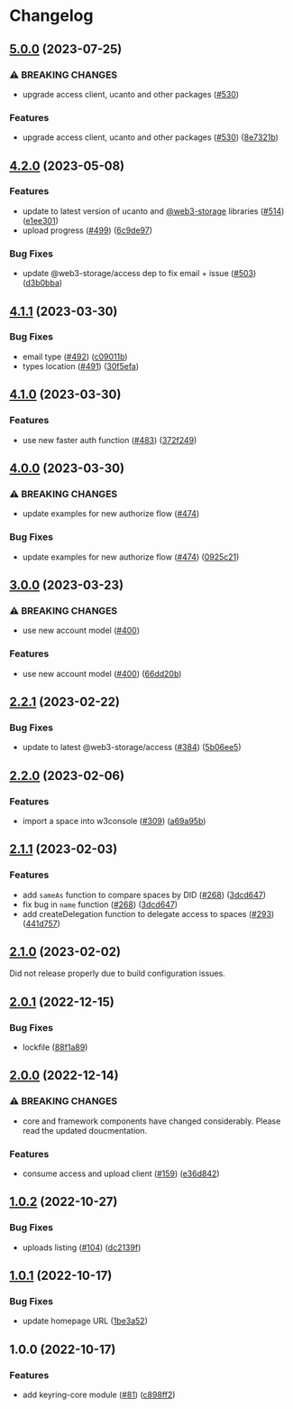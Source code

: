 # Changelog

## [5.0.0](https://github.com/web3-storage/w3ui/compare/keyring-core-v4.2.0...keyring-core-v5.0.0) (2023-07-25)


### ⚠ BREAKING CHANGES

* upgrade access client, ucanto and other packages ([#530](https://github.com/web3-storage/w3ui/issues/530))

### Features

* upgrade access client, ucanto and other packages ([#530](https://github.com/web3-storage/w3ui/issues/530)) ([8e7321b](https://github.com/web3-storage/w3ui/commit/8e7321be61bded29ac8b29c781dabf665865ec97))

## [4.2.0](https://github.com/web3-storage/w3ui/compare/keyring-core-v4.1.1...keyring-core-v4.2.0) (2023-05-08)


### Features

* update to latest version of ucanto and [@web3-storage](https://github.com/web3-storage) libraries ([#514](https://github.com/web3-storage/w3ui/issues/514)) ([e1ee301](https://github.com/web3-storage/w3ui/commit/e1ee301f8a6571a074c46add79527e2480f82675))
* upload progress ([#499](https://github.com/web3-storage/w3ui/issues/499)) ([6c9de97](https://github.com/web3-storage/w3ui/commit/6c9de9799ff25e16ed5b5ce4f1b66bd9430466f8))


### Bug Fixes

* update @web3-storage/access dep to fix email + issue ([#503](https://github.com/web3-storage/w3ui/issues/503)) ([d3b0bba](https://github.com/web3-storage/w3ui/commit/d3b0bba4472ec3da2bb24abf750e58b2563dc4a0))

## [4.1.1](https://github.com/web3-storage/w3ui/compare/keyring-core-v4.1.0...keyring-core-v4.1.1) (2023-03-30)


### Bug Fixes

* email type ([#492](https://github.com/web3-storage/w3ui/issues/492)) ([c09011b](https://github.com/web3-storage/w3ui/commit/c09011b95866f1531b213612baaa4de46109c8b9))
* types location ([#491](https://github.com/web3-storage/w3ui/issues/491)) ([30f5efa](https://github.com/web3-storage/w3ui/commit/30f5efafc7f0387f83342fce1f3d88f3de11dd51))

## [4.1.0](https://github.com/web3-storage/w3ui/compare/keyring-core-v4.0.0...keyring-core-v4.1.0) (2023-03-30)


### Features

* use new faster auth function ([#483](https://github.com/web3-storage/w3ui/issues/483)) ([372f249](https://github.com/web3-storage/w3ui/commit/372f249c8ee253e7b5a291530ce54ee615ce0568))

## [4.0.0](https://github.com/web3-storage/w3ui/compare/keyring-core-v3.0.0...keyring-core-v4.0.0) (2023-03-30)


### ⚠ BREAKING CHANGES

* update examples for new authorize flow ([#474](https://github.com/web3-storage/w3ui/issues/474))

### Bug Fixes

* update examples for new authorize flow ([#474](https://github.com/web3-storage/w3ui/issues/474)) ([0925c21](https://github.com/web3-storage/w3ui/commit/0925c213c68c17f7edf606c0e55d22cec85b719a))

## [3.0.0](https://github.com/web3-storage/w3ui/compare/keyring-core-v2.2.1...keyring-core-v3.0.0) (2023-03-23)


### ⚠ BREAKING CHANGES

* use new account model ([#400](https://github.com/web3-storage/w3ui/issues/400))

### Features

* use new account model ([#400](https://github.com/web3-storage/w3ui/issues/400)) ([66dd20b](https://github.com/web3-storage/w3ui/commit/66dd20b3a95fc496da1aeb40342c8f691d147c7e))

## [2.2.1](https://github.com/web3-storage/w3ui/compare/keyring-core-v2.2.0...keyring-core-v2.2.1) (2023-02-22)


### Bug Fixes

* update to latest @web3-storage/access ([#384](https://github.com/web3-storage/w3ui/issues/384)) ([5b06ee5](https://github.com/web3-storage/w3ui/commit/5b06ee59350fcd285db495fc6de456caa6d327c1))

## [2.2.0](https://github.com/web3-storage/w3ui/compare/keyring-core-v2.1.1...keyring-core-v2.2.0) (2023-02-06)


### Features

* import a space into w3console ([#309](https://github.com/web3-storage/w3ui/issues/309)) ([a69a95b](https://github.com/web3-storage/w3ui/commit/a69a95bbd83b0caf3babff55fb40891b94122b92))

## [2.1.1](https://github.com/web3-storage/w3ui/compare/keyring-core-v2.1.0...keyring-core-v2.1.1) (2023-02-03)


### Features

* add `sameAs` function to compare spaces by DID ([#268](https://github.com/web3-storage/w3ui/issues/268)) ([3dcd647](https://github.com/web3-storage/w3ui/commit/3dcd647d3c05c6b403a439af58688885073631b8))
* fix bug in `name` function ([#268](https://github.com/web3-storage/w3ui/issues/268)) ([3dcd647](https://github.com/web3-storage/w3ui/commit/3dcd647d3c05c6b403a439af58688885073631b8))
* add createDelegation function to delegate access to spaces ([#293](https://github.com/web3-storage/w3ui/issues/293)) ([441d757](https://github.com/web3-storage/w3ui/commit/441d7573f628e358aa76fe8313f01e209c42c68f))

## [2.1.0](https://github.com/web3-storage/w3ui/compare/keyring-core-v2.0.1...keyring-core-v2.1.0) (2023-02-02)

Did not release properly due to build configuration issues.

## [2.0.1](https://github.com/web3-storage/w3ui/compare/keyring-core-v2.0.0...keyring-core-v2.0.1) (2022-12-15)


### Bug Fixes

* lockfile ([88f1a89](https://github.com/web3-storage/w3ui/commit/88f1a89213a24e8737d17917789a15173406fb21))

## [2.0.0](https://github.com/web3-storage/w3ui/compare/keyring-core-v1.0.2...keyring-core-v2.0.0) (2022-12-14)


### ⚠ BREAKING CHANGES

* core and framework components have changed considerably. Please read the updated doucmentation.

### Features

* consume access and upload client ([#159](https://github.com/web3-storage/w3ui/issues/159)) ([e36d842](https://github.com/web3-storage/w3ui/commit/e36d842b1695032355ab29646c3dce6a33880517))

## [1.0.2](https://github.com/web3-storage/w3ui/compare/keyring-core-v1.0.1...keyring-core-v1.0.2) (2022-10-27)


### Bug Fixes

* uploads listing ([#104](https://github.com/web3-storage/w3ui/issues/104)) ([dc2139f](https://github.com/web3-storage/w3ui/commit/dc2139f5e00c9195c480ce5c98a78b4296713ac7))

## [1.0.1](https://github.com/web3-storage/w3ui/compare/keyring-core-v1.0.0...keyring-core-v1.0.1) (2022-10-17)


### Bug Fixes

* update homepage URL ([1be3a52](https://github.com/web3-storage/w3ui/commit/1be3a523d0fac469237ddf536090c028d4ed2eac))

## 1.0.0 (2022-10-17)


### Features

* add keyring-core module ([#81](https://github.com/web3-storage/w3ui/issues/81)) ([c898ff2](https://github.com/web3-storage/w3ui/commit/c898ff21444c98c2d7bd4fd2cd1222bf9273cc69))
